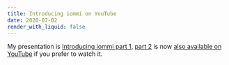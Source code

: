 ```yaml
---
title: Introducing iommi on YouTube
date: 2020-07-02
render_with_liquid: false
---
```



My presentation is [Introducing iommi part 1](/2020/05/14/draft_introducing_iommi_1.html), [part 2](/2020/05/14/introducing_iommi_2.html)
is now [also available on YouTube](https://www.youtube.com/watch?v=8IwAlM9lVZc) if you prefer to watch it.

